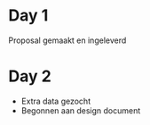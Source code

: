 # Day 1
Proposal gemaakt en ingeleverd

# Day 2
* Extra data gezocht
* Begonnen aan design document
